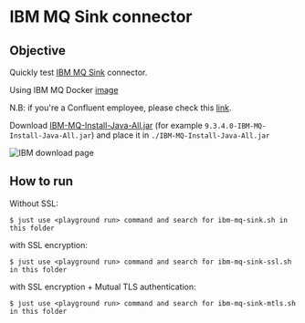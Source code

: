 # IBM MQ Sink connector



## Objective

Quickly test [IBM MQ Sink](https://docs.confluent.io/current/connect/kafka-connect-ibmmq/sink/index.html#quick-start) connector.

Using IBM MQ Docker [image](https://hub.docker.com/r/ibmcom/mq/)

N.B: if you're a Confluent employee, please check this [link](https://confluent.slack.com/archives/C0116NM415F/p1636391410032900).

Download [IBM-MQ-Install-Java-All.jar](https://ibm.biz/mq92javaclient) (for example `9.3.4.0-IBM-MQ-Install-Java-All.jar`) and place it in `./IBM-MQ-Install-Java-All.jar`

![IBM download page](Screenshot1.png)

## How to run

Without SSL:

```
$ just use <playground run> command and search for ibm-mq-sink.sh in this folder
```

with SSL encryption:

```
$ just use <playground run> command and search for ibm-mq-sink-ssl.sh in this folder
```

with SSL encryption + Mutual TLS authentication:

```
$ just use <playground run> command and search for ibm-mq-sink-mtls.sh in this folder
```
